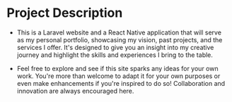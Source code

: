 # Project Description

- This is a Laravel website and a React Native application that will serve as my personal portfolio, showcasing my vision, past projects, and the services I offer. It's designed to give you an insight into my creative journey and highlight the skills and experiences I bring to the table.

- Feel free to explore and see if this site sparks any ideas for your own work. You're more than welcome to adapt it for your own purposes or even make enhancements if you're inspired to do so! Collaboration and innovation are always encouraged here.